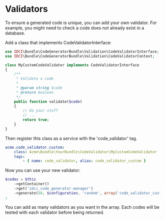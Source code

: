 Validators
==========

To ensure a generated code is unique, you can add your own validator.
For example, you might need to check a code does not already exist in a database.

Add a class that implements CodeValidatorInterface:

```php
use IDCI\Bundle\CodeGeneratorBundle\Validation\CodeValidatorInterface;
use IDCI\Bundle\CodeGeneratorBundle\Validation\CodeValidatorContext;

class MyCustomCodeValidator implements CodeValidatorInterface
{
    /**
     * Validate a code
     *
     * @param string $code
     * @return boolean
     */
    public function validate($code)
    {
        // Do your stuff
        // ...
        return true;
    }
}
```

Then register this class as a service with the 'code_validator' tag.

```yml
acme.code_validator.custom:
    class: Acme\Bundle\YourBundle\CodeValidator\MyCustomCodeValidator
    tags:
        - { name: code_validator, alias: code_validator_custom }
```

Now you can use your new validator:

```php
$codes = $this
    ->getContainer()
    ->get('idci_code_generator.manager')
    ->generate(50, $configuration, 'random', array('code_validator_custom')
;
```

You can add as many validators as you want in the array.
Each codes will be tested with each validator before being returned.